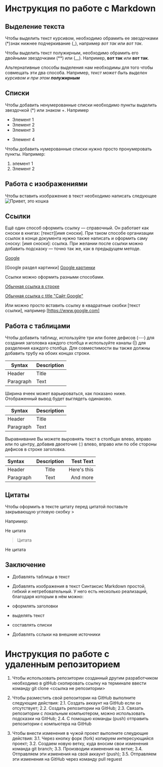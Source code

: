 # Инструкция по работе с Markdown

## Выделение текста

Чтобы выделить текст курсивом, необходимо обрамить ее звездочками (*)знак нижнее подчеркивание (_), например *вот так* или _вот так_.

Чтобы выделить текст полужирным, необходимо обрамить его двойными звездочками (**) или (__). Например, **вот так** или __вот так__.

Альтернативные способы выделения нам необходимы для того чтобы совмещать эти два способа. Например, _текст может быть выделен курсивом и при этом **полужирным**_ 

## Списки

Чтобы добавить ненумерованные списки необходимо пункты выделить звездочкой (*) или знаком +. Например
* Элемент 1
* Элемент 2
* Элемент 3
+ Элемент 4

Чтобы добавить нумерованные списки нужно просто пронумеровать пункты. Например:
1. элемент 1
2. Элемент 2

## Работа с изображениями
Чтобы вставить изображение в текст необходимо написать следующее ![Привет, это кошка](1.jpg)
## Ссылки

Ещё один способ оформить ссылку — справочный. Он работает как сноски в книгах: [текст][имя сноски]. При таком способе организации ссылок в конце документа нужно также написать и оформить саму сноску: [имя сноски]: ссылка. При желании после ссылки можно добавить подсказку — точно так же, как в предыдущем методе.

[Google][1]

[1]:https://google.com

[Google раздел картинки] [Google картинки]

[Google картинки]:https://www.google.com/imghp?hl=ru&ogbl
Ссылки можно оформить разными способами.

[Обычная ссылка в строке](https://www.google.com)

[Обычная ссылка с title "Сайт Google"](https://www.google.com)

Или можно просто вставить ссылку в квадратные скобки [текст ссылки], например [https://www.google.com]

## Работа с таблицами
Чтобы добавить таблицу, используйте три или более дефисов (---) для создания заголовка каждого столбца и используйте каналы (|) для разделения каждого столбца. Для совместимости вы также должны добавить трубу на обоих концах строки.

| Syntax      | Description |
| ----------- | ----------- |
| Header      | Title       |
| Paragraph   | Text        |

Ширина ячеек может варьироваться, как показано ниже. Отображенный вывод будет выглядеть одинаково.

| Syntax | Description |
| --- | ----------- |
| Header | Title |
| Paragraph | Text |

Выравнивание
Вы можете выровнять текст в столбцах влево, вправо или по центру, добавив двоеточие (:) влево, вправо или по обе стороны дефисов в строке заголовка.

| Syntax      | Description | Test Text     |
| :---        |    :----:   |          ---: |
| Header      | Title       | Here's this   |
| Paragraph   | Text        | And more      |

## Цитаты

Чтобы оформить в тексте цитату перед цитатой поставьте закрывающую угловую скобку >

Например:

Не цитата

> Цитата

Не цитата
## Заключение

* Добавлять таблицы в текст
* Добавлять изображения в текст 
Синтаксис Markdown простой, гибкий и нетребовательный. У него есть несколько реализаций, благодаря которым в нём можно:

* оформлять заголовки
* выделять текст
* составлять списки
* Добавлять сслыки на внешние источники

# Инструкция по работе с удаленным репозиторием
1. Чтобы использовать репозитории созданный другим разработчиком необходимо в gitHub скопировать ссылку на терминале ввести команду git clone <ссылка не репозитории>

2. Чтобы разместить свой репозитории на GitHub выполните следующие действия:
    2.1. Создать аккаунт на GitHub если он отсутствует;
    2.2. Создать репозитории на GitHub;
    2.3. Связать репозитории с локальным компьютером, можно использовать подсказки на GitHub;
    2.4. С помощью команды (push) отправить репозитории с компьютера на GitHub

3. Чтобы внести изменения в чужой проект выполните слеудющие действия:
    3.1. Через кнопку форк (fork) копируем интересующийся проект;
    3.2. Создаем новую ветку, куда вносим свои изменения команда git branch;
    3.3. Производим изменения на ветке;
    3.4. Отправляем эти изменения на свой аккаунт (push);
    3.5. Отправляем эти изменения на GitHub через команду pull reguest